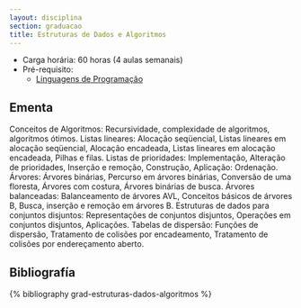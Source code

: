 ```yaml
---
layout: disciplina
section: graduacao
title: Estruturas de Dados e Algoritmos
---
```


- Carga horária: 60 horas (4 aulas semanais)
- Pré-requisito:
    - [Linguagens de Programação](linguagens-programacao.html) 

## Ementa 

Conceitos de Algoritmos: Recursividade, complexidade de algoritmos,
algoritmos ótimos. Listas lineares: Alocação seqüencial, Listas
lineares em alocação seqüencial, Alocação encadeada, Listas lineares
em alocação encadeada, Pilhas e filas. Listas de prioridades:
Implementação, Alteração de prioridades, Inserção e remoção,
Construção, Aplicação: Ordenação. Árvores: Árvores binárias, Percurso
em árvores binárias, Conversão de uma floresta, Árvores com costura,
Árvores binárias de busca. Árvores balanceadas: Balanceamento de
árvores AVL, Conceitos básicos de árvores B, Busca, inserção e remoção
em árvores B. Estruturas de dados para conjuntos disjuntos:
Representações de conjuntos disjuntos, Operações em conjuntos
disjuntos, Aplicações. Tabelas de dispersão: Funções de dispersão,
Tratamento de colisões por encadeamento, Tratamento de colisões por
endereçamento aberto.

## Bibliografía

{% bibliography grad-estruturas-dados-algoritmos %}
